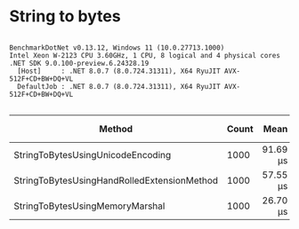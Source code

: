 # String to bytes


```

BenchmarkDotNet v0.13.12, Windows 11 (10.0.27713.1000)
Intel Xeon W-2123 CPU 3.60GHz, 1 CPU, 8 logical and 4 physical cores
.NET SDK 9.0.100-preview.6.24328.19
  [Host]     : .NET 8.0.7 (8.0.724.31311), X64 RyuJIT AVX-512F+CD+BW+DQ+VL
  DefaultJob : .NET 8.0.7 (8.0.724.31311), X64 RyuJIT AVX-512F+CD+BW+DQ+VL


```
| Method                                      | Count | Mean     | Error    | StdDev    | Median   | Ratio | RatioSD | Gen0     | Allocated | Alloc Ratio |
|-------------------------------------------- |------ |---------:|---------:|----------:|---------:|------:|--------:|---------:|----------:|------------:|
| StringToBytesUsingUnicodeEncoding           | 1000  | 91.69 μs | 4.246 μs | 12.183 μs | 87.47 μs |  1.00 |    0.00 |  51.8799 | 218.75 KB |        1.00 |
| StringToBytesUsingHandRolledExtensionMethod | 1000  | 57.55 μs | 2.000 μs |  5.608 μs | 56.15 μs |  0.64 |    0.10 | 103.8208 |  437.5 KB |        2.00 |
| StringToBytesUsingMemoryMarshal             | 1000  | 26.70 μs | 0.800 μs |  2.334 μs | 26.12 μs |  0.29 |    0.04 |  51.9104 | 218.75 KB |        1.00 |
